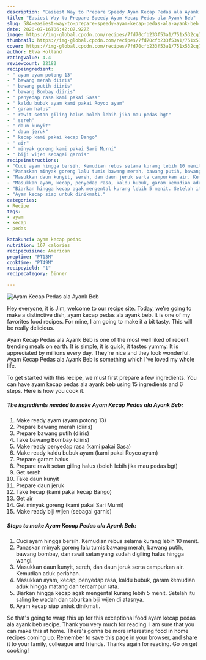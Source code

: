 ```yaml
---
description: "Easiest Way to Prepare Speedy Ayam Kecap Pedas ala Ayank Beb"
title: "Easiest Way to Prepare Speedy Ayam Kecap Pedas ala Ayank Beb"
slug: 584-easiest-way-to-prepare-speedy-ayam-kecap-pedas-ala-ayank-beb
date: 2020-07-16T06:42:07.927Z
image: https://img-global.cpcdn.com/recipes/7fd70cfb233f53a1/751x532cq70/ayam-kecap-pedas-ala-ayank-beb-foto-resep-utama.jpg
thumbnail: https://img-global.cpcdn.com/recipes/7fd70cfb233f53a1/751x532cq70/ayam-kecap-pedas-ala-ayank-beb-foto-resep-utama.jpg
cover: https://img-global.cpcdn.com/recipes/7fd70cfb233f53a1/751x532cq70/ayam-kecap-pedas-ala-ayank-beb-foto-resep-utama.jpg
author: Elva Holland
ratingvalue: 4.4
reviewcount: 22182
recipeingredient:
- " ayam ayam potong 13"
- " bawang merah diiris"
- " bawang putih diiris"
- " bawang Bombay diiris"
- " penyedap rasa kami pakai Sasa"
- " kaldu bubuk ayam kami pakai Royco ayam"
- " garam halus"
- " rawit setan giling halus boleh lebih jika mau pedas bgt"
- " sereh"
- " daun kunyit"
- " daun jeruk"
- " kecap kami pakai kecap Bango"
- " air"
- " minyak goreng kami pakai Sari Murni"
- " biji wijen sebagai garnis"
recipeinstructions:
- "Cuci ayam hingga bersih. Kemudian rebus selama kurang lebih 10 menit."
- "Panaskan minyak goreng lalu tumis bawang merah, bawang putih, bawang bombay, dan rawit setan yang sudah digiling halus hingga wangi."
- "Masukkan daun kunyit, sereh, dan daun jeruk serta campurkan air. Kemudian aduk perlahan."
- "Masukkan ayam, kecap, penyedap rasa, kaldu bubuk, garam kemudian aduk hingga matang dan tercampur rata."
- "Biarkan hingga kecap agak mengental kurang lebih 5 menit. Setelah itu saling ke wadah dan taburkan biji wijen di atasnya."
- "Ayam kecap siap untuk dinikmati."
categories:
- Recipe
tags:
- ayam
- kecap
- pedas

katakunci: ayam kecap pedas 
nutrition: 167 calories
recipecuisine: American
preptime: "PT13M"
cooktime: "PT49M"
recipeyield: "1"
recipecategory: Dinner

---
```



![Ayam Kecap Pedas ala Ayank Beb](https://img-global.cpcdn.com/recipes/7fd70cfb233f53a1/751x532cq70/ayam-kecap-pedas-ala-ayank-beb-foto-resep-utama.jpg)

Hey everyone, it is Jim, welcome to our recipe site. Today, we're going to make a distinctive dish, ayam kecap pedas ala ayank beb. It is one of my favorites food recipes. For mine, I am going to make it a bit tasty. This will be really delicious.



Ayam Kecap Pedas ala Ayank Beb is one of the most well liked of recent trending meals on earth. It is simple, it is quick, it tastes yummy. It is appreciated by millions every day. They're nice and they look wonderful. Ayam Kecap Pedas ala Ayank Beb is something which I've loved my whole life.


To get started with this recipe, we must first prepare a few ingredients. You can have ayam kecap pedas ala ayank beb using 15 ingredients and 6 steps. Here is how you cook it.

<!--inarticleads1-->

##### The ingredients needed to make Ayam Kecap Pedas ala Ayank Beb:

1. Make ready  ayam (ayam potong 13)
1. Prepare  bawang merah (diiris)
1. Prepare  bawang putih (diiris)
1. Take  bawang Bombay (diiris)
1. Make ready  penyedap rasa (kami pakai Sasa)
1. Make ready  kaldu bubuk ayam (kami pakai Royco ayam)
1. Prepare  garam halus
1. Prepare  rawit setan giling halus (boleh lebih jika mau pedas bgt)
1. Get  sereh
1. Take  daun kunyit
1. Prepare  daun jeruk
1. Take  kecap (kami pakai kecap Bango)
1. Get  air
1. Get  minyak goreng (kami pakai Sari Murni)
1. Make ready  biji wijen (sebagai garnis)




<!--inarticleads2-->

##### Steps to make Ayam Kecap Pedas ala Ayank Beb:

1. Cuci ayam hingga bersih. Kemudian rebus selama kurang lebih 10 menit.
1. Panaskan minyak goreng lalu tumis bawang merah, bawang putih, bawang bombay, dan rawit setan yang sudah digiling halus hingga wangi.
1. Masukkan daun kunyit, sereh, dan daun jeruk serta campurkan air. Kemudian aduk perlahan.
1. Masukkan ayam, kecap, penyedap rasa, kaldu bubuk, garam kemudian aduk hingga matang dan tercampur rata.
1. Biarkan hingga kecap agak mengental kurang lebih 5 menit. Setelah itu saling ke wadah dan taburkan biji wijen di atasnya.
1. Ayam kecap siap untuk dinikmati.




So that's going to wrap this up for this exceptional food ayam kecap pedas ala ayank beb recipe. Thank you very much for reading. I am sure that you can make this at home. There's gonna be more interesting food in home recipes coming up. Remember to save this page in your browser, and share it to your family, colleague and friends. Thanks again for reading. Go on get cooking!
